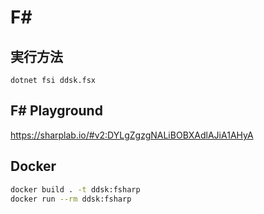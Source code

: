 # F#

## 実行方法

`dotnet fsi ddsk.fsx`

## F# Playground

https://sharplab.io/#v2:DYLgZgzgNALiBOBXAdlAJiA1AHyA

## Docker

```sh
docker build . -t ddsk:fsharp
docker run --rm ddsk:fsharp
```
